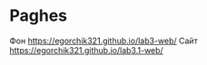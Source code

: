 # Paghes
Фон https://egorchik321.github.io/lab3-web/
Сайт https://egorchik321.github.io/lab3.1-web/
